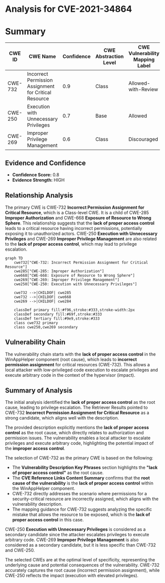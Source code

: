 # Analysis for CVE-2021-34864

# Summary
| CWE ID | CWE Name | Confidence | CWE Abstraction Level | CWE Vulnerability Mapping Label | CWE-Vulnerability Mapping Notes |
|---|---|---|---|---|---|
| CWE-732 | Incorrect Permission Assignment for Critical Resource | 0.9 | Class | Allowed-with-Review | Primary CWE |
| CWE-250 | Execution with Unnecessary Privileges | 0.7 | Base | Allowed | Secondary Candidate |
| CWE-269 | Improper Privilege Management | 0.6 | Class | Discouraged | Secondary Candidate |

## Evidence and Confidence

*   **Confidence Score:** 0.8
*   **Evidence Strength:** HIGH

## Relationship Analysis
The primary CWE is CWE-732 **Incorrect Permission Assignment for Critical Resource**, which is a Class-level CWE. It is a child of CWE-285 **Improper Authorization** and CWE-668 **Exposure of Resource to Wrong Sphere**. This relationship suggests that the **lack of proper access control** leads to a critical resource having incorrect permissions, potentially exposing it to unauthorized actors. CWE-250 **Execution with Unnecessary Privileges** and CWE-269 **Improper Privilege Management** are also related to the **lack of proper access control**, which may lead to privilege escalation.

```mermaid
graph TD
    cwe732["CWE-732: Incorrect Permission Assignment for Critical Resource"]
    cwe285["CWE-285: Improper Authorization"]
    cwe668["CWE-668: Exposure of Resource to Wrong Sphere"]
    cwe269["CWE-269: Improper Privilege Management"]
    cwe250["CWE-250: Execution with Unnecessary Privileges"]
    
    cwe732 -->|CHILDOF| cwe285
    cwe732 -->|CHILDOF| cwe668
    cwe269 -->|CHILDOF| cwe284

    classDef primary fill:#f96,stroke:#333,stroke-width:2px
    classDef secondary fill:#69f,stroke:#333
    classDef tertiary fill:#9e9,stroke:#333
    class cwe732 primary
    class cwe250,cwe269 secondary
```

## Vulnerability Chain
The vulnerability chain starts with the **lack of proper access control** in the WinAppHelper component (root cause), which leads to **incorrect permission assignment** for critical resources (CWE-732). This allows a local attacker with low-privileged code execution to escalate privileges and execute arbitrary code in the context of the hypervisor (impact).

## Summary of Analysis
The initial analysis identified the **lack of proper access control** as the root cause, leading to privilege escalation. The Retriever Results pointed to CWE-732 **Incorrect Permission Assignment for Critical Resource** as a strong candidate, which aligns well with the description.

The provided description explicitly mentions the **lack of proper access control** as the root cause, which directly relates to authorization and permission issues. The vulnerability enables a local attacker to escalate privileges and execute arbitrary code, highlighting the potential impact of the **improper access control**.

The selection of CWE-732 as the primary CWE is based on the following:

*   The **Vulnerability Description Key Phrases** section highlights the **"lack of proper access control"** as the root cause.
*   The **CVE Reference Links Content Summary** confirms that the **root cause of the vulnerability** is the **lack of proper access control** within the WinAppHelper component.
*   CWE-732 directly addresses the scenario where permissions for a security-critical resource are incorrectly assigned, which aligns with the vulnerability description.
*   The mapping guidance for CWE-732 suggests analyzing the specific mistake that allows the resource to be exposed, which is the **lack of proper access control** in this case.

CWE-250 **Execution with Unnecessary Privileges** is considered as a secondary candidate since the attacker escalates privileges to execute arbitrary code.
CWE-269 **Improper Privilege Management** is also considered as a secondary candidate, but it is less specific than CWE-732 and CWE-250.

The selected CWEs are at the optimal level of specificity, representing the underlying cause and potential consequences of the vulnerability. CWE-732 accurately captures the root cause (incorrect permission assignment), while CWE-250 reflects the impact (execution with elevated privileges).